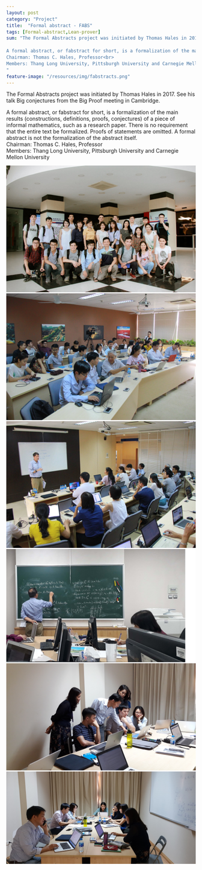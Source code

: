 ```yaml
---
layout: post
category: "Project"
title:  "Formal abstract - FABS"
tags: [Formal-abstract,Lean-prover]
sum: "The Formal Abstracts project was initiated by Thomas Hales in 2017. See his talk Big conjectures from the Big Proof meeting in Cambridge.

A formal abstract, or fabstract for short, is a formalization of the main results (constructions, definitions, proofs, conjectures) of a piece of informal mathematics, such as a research paper. There is no requirement that the entire text be formalized. Proofs of statements are omitted. A formal abstract is not the formalization of the abstract itself.<br>
Chairman: Thomas C. Hales, Professor<br>
Members: Thang Long University, Pittsburgh University and Carnegie Mellon University
"
feature-image: "/resources/img/fabstracts.png"
---
```

The Formal Abstracts project was initiated by Thomas Hales in 2017. See his talk Big conjectures from the Big Proof meeting in Cambridge.

A formal abstract, or fabstract for short, is a formalization of the main results (constructions, definitions, proofs, conjectures) of a piece of informal mathematics, such as a research paper. There is no requirement that the entire text be formalized. Proofs of statements are omitted. A formal abstract is not the formalization of the abstract itself.<br>
Chairman: Thomas C. Hales, Professor<br>
Members: Thang Long University, Pittsburgh University and Carnegie Mellon University

<div class="carousel carousel-slider"  data-indicators="true" data-namespace="DIVcarouselcarousel-slider2" >
    <div class="carousel-item white white-text" href="#two!">
      <img src="/resources/img/fabs2.jpg">
    </div>
    <div class="carousel-item white white-text" href="#three!">
      <img src="/resources/img/fabs3.jpg">
    </div>
    <div class="carousel-item white white-text" href="#five!">
      <img src="/resources/img/fabs5.jpg">
    </div>
    <div class="carousel-item white white-text" href="#five!">
      <img src="/resources/img/fabs6.jpg">
    </div>
    <div class="carousel-item white white-text" href="#five!">
      <img src="/resources/img/fabs7.jpg">
    </div>
    <div class="carousel-item white white-text" href="#five!">
      <img src="/resources/img/fabs8.jpg">
    </div>
</div>